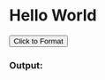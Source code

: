 # Hello World

<div id="input"></div>
<div>
<button onclick="format()">Click to Format</button>
</div>
<h3>Output:</h3>
<div id="output"></div>
<script src="../../codemirror-5.62.2/lib/codemirror.js"></script>
<script src="https://cdn.jsdelivr.net/npm/lodash@4.17.20/lodash.min.js"></script>
<link rel="stylesheet" href="../../codemirror-5.62.2/lib/codemirror.css">
<script src="../../codemirror-5.62.2/mode/css/css.js"></script>
<script type="text/javascript">
  const global = {cnsl: {} }
  const messages = [];
  const originalMethod = (global.cnsl.log = console.log);
  // https://glebbahmutov.com/blog/capture-all-the-logs/
  console.log = function() {
    for (let i = 0; i < arguments.length; i++)
    messages.push(JSON.stringify(arguments[i]));
    originalMethod.apply(console, arguments);
  }
  const input = CodeMirror(document.querySelector('#input'), {
    lineNumbers: true,
    tabSize: 2,
    value: `console.log(_.omit({ a: 1, b: 2 }, ['a']))`,
    mode: 'javascript',
  });
  const output = CodeMirror(document.querySelector('#output'), {
    lineNumbers: true,
    tabSize: 2,
    mode: 'javascript',
    readOnly: true
  });
  function format() {
    const raw = input.getValue();
    /*let text = raw.split('/n'); // returns an array
    let queryString = '';
    let resultString = '';
    const keywords = ['const', 'let', 'var', '=', 'for', 'if']
    // remove lines
    for (let i = 0; i < text.length; i++) {
      let array = text[i].match(consoleRegExp)
      // if its not step 2 or a console log, remove
      if (!keywords.includes(text[i]) && !array.length) {
        text.splice(i, 1); // removes in place
      }
      else if (array.length) { // found a console.log(). Strip the log, keep whats in between.
        let str = '';
        for (let j = 0; j < array.length; j++) {
          // text[i] needs to become this line completed
          const start = array[j].search('(');
          const end = array[j].search(')');
          // +1 for the character after the parenthesis, 
          str += array[j].substring(start+1, end)
        }
      }
    }*/
    const val = eval(raw);
    const res = messages.join('\n');
    const restore = () => {
      Object.keys(global.cnsl).forEach(methodName => {
        console[methodName] = global.cnsl[methodName]
      })
    }
    restore();
    console.log(messages);
    console.log('what is val', val);
    output.setValue(res);
  }
  format();
</script>